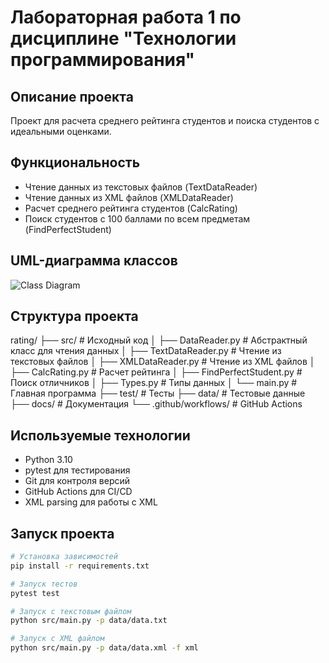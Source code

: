 # Лабораторная работа 1 по дисциплине "Технологии программирования"

## Описание проекта
Проект для расчета среднего рейтинга студентов и поиска студентов с идеальными оценками.

## Функциональность
- Чтение данных из текстовых файлов (TextDataReader)
- Чтение данных из XML файлов (XMLDataReader) 
- Расчет среднего рейтинга студентов (CalcRating)
- Поиск студентов с 100 баллами по всем предметам (FindPerfectStudent)

## UML-диаграмма классов
![Class Diagram](docs/class_diagram.puml)

## Структура проекта

rating/
├── src/ # Исходный код
│ ├── DataReader.py # Абстрактный класс для чтения данных
│ ├── TextDataReader.py # Чтение из текстовых файлов
│ ├── XMLDataReader.py # Чтение из XML файлов
│ ├── CalcRating.py # Расчет рейтинга
│ ├── FindPerfectStudent.py # Поиск отличников
│ ├── Types.py # Типы данных
│ └── main.py # Главная программа
├── test/ # Тесты
├── data/ # Тестовые данные
├── docs/ # Документация
└── .github/workflows/ # GitHub Actions



## Используемые технологии
- Python 3.10
- pytest для тестирования
- Git для контроля версий
- GitHub Actions для CI/CD
- XML parsing для работы с XML

## Запуск проекта
```bash
# Установка зависимостей
pip install -r requirements.txt

# Запуск тестов
pytest test

# Запуск с текстовым файлом
python src/main.py -p data/data.txt

# Запуск с XML файлом
python src/main.py -p data/data.xml -f xml
